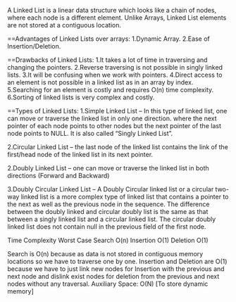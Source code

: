 
A Linked List is a linear data structure which looks like a chain of nodes, where each node is a different element. Unlike Arrays, Linked List elements are not stored at a contiguous location. 

==Advantages of Linked Lists over arrays:
1.Dynamic Array.
2.Ease of Insertion/Deletion.

==Drawbacks of Linked Lists: 
1.It takes a lot of time in traversing and changing the pointers.
2.Reverse traversing is not possible in singly linked lists.
3.It will be confusing when we work with pointers.
4.Direct access to an element is not possible in a linked list as in an array by index.
5.Searching for an element is costly and requires O(n) time complexity.
6.Sorting of linked lists is very complex and costly.

==Types of Linked Lists:
1.Simple Linked List – In this type of linked list, one can move or traverse the linked list in only one direction. where the next pointer of each node points to other nodes but the next pointer of the last node points to NULL. It is also called “Singly Linked List”.

2.Circular Linked List – the last node of the linked list contains the link of the first/head node of the linked list in its next pointer.

2.Doubly Linked List – one can move or traverse the linked list in both directions (Forward and Backward)

3.Doubly Circular Linked List – A Doubly Circular linked list or a circular two-way linked list is a more complex type of linked list that contains a pointer to the next as well as the previous node in the sequence. The difference between the doubly linked and circular doubly list is the same as that between a singly linked list and a circular linked list. The circular doubly linked list does not contain null in the previous field of the first node.


Time Complexity	    Worst Case
Search	              O(n)
Insertion	          O(1)
Deletion	          O(1)

Search is O(n) because as data is not stored in contiguous memory locations so we have to traverse one by one.
Insertion and Deletion are O(1) because we have to just link new nodes for Insertion with the previous and next node and dislink exist nodes for deletion from the previous and next nodes without any traversal.
Auxiliary Space: O(N) [To store dynamic memory]